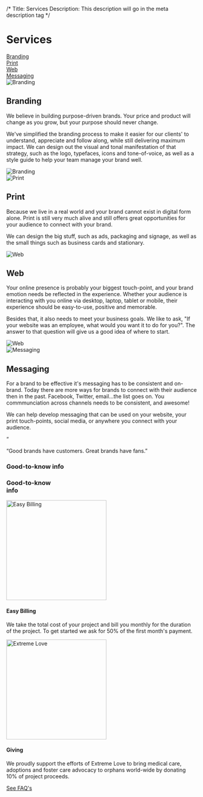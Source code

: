 /*
Title: Services
Description: This description will go in the meta description tag
*/

<div class="page-header text-center">
	<h1 class="title">Services</h1>
	<div class="container">
		<div class="services-options">
			<div class="row">
				<div class="col-sm-6 col-md-3">
					<a href="#branding" class="btn btn-lg btn-block btn-cream branding-bg">Branding</a>
				</div>
				<div class="col-sm-6 col-md-3">
					<a href="#print" class="btn btn-lg btn-block btn-cream print-bg">Print</a>
				</div>
				<div class="col-sm-6 col-md-3">
					<a href="#web" class="btn btn-lg btn-block btn-cream web-bg">Web</a>
				</div>
				<div class="col-sm-6 col-md-3">
					<a href="#messaging" class="btn btn-lg btn-block btn-cream messaging-bg">Messaging</a>
				</div>
			</div>
		</div>
	</div>
</div>

<div id="branding" class="services-anchor"></div>
<section id="big-branding" class="service-description big-branding">
	<div class="container">
		<div class="row">
			<div class="col-sm-8 col-sm-offset-2 visible-xs visible-sm">
				<img src="themes/smm/img/branding-photo.jpg" class="img-circle img-responsive" alt="Branding">
			</div>
			<div class="col-sm-10 col-sm-offset-1 col-md-6 col-md-offset-0 short text-right">
				<h1>Branding</h1>
				<p class="lead">We believe in building purpose-driven brands. Your price and product will change as you grow, but your purpose should never change.</p>
				<p class="lead">We've simplified the branding process to make it easier for our clients' to understand, appreciate and follow along, while still delivering maximum impact. We can design out the visual and tonal manifestation of that strategy, such as the logo, typefaces, icons and tone-of-voice, as well as a style guide to help your team manage your brand well.</p>
			</div>
			<div class="col-md-6 hidden-xs hidden-sm">
				<img src="themes/smm/img/branding-photo.jpg" class="img-circle img-responsive" alt="Branding">
			</div>
		</div>
	</div>
</section>

<div id="print" class="services-anchor"></div>
<section class="service-description big-print bg-brand-white">
	<div class="container">
		<div class="row">
			<div class="col-sm-8 col-sm-offset-2 col-md-6 col-md-offset-0">
				<img src="themes/smm/img/print-photo.jpg" class="img-circle img-responsive" alt="Print">
			</div>
			<div class="col-sm-10 col-sm-offset-1 col-md-6 col-md-offset-0 short">
				<h1>Print</h1>
				<p class="lead">Because we live in a real world and your brand cannot exist in digital form alone.  Print is still very much alive and still offers great opportunities for your audience to connect with your brand.</p>
				<p class="lead">We can design the big stuff, such as ads, packaging and signage, as well as the small things such as business cards and stationary.</p>
			</div>
		</div>
	</div>
</section>

<div id="web" class="services-anchor"></div>
<section class="service-description big-web">
	<div class="container">
		<div class="row">
			<div class="col-sm-8 col-sm-offset-2 visible-xs visible-sm">
				<img src="themes/smm/img/web-photo.jpg" class="img-circle img-responsive" alt="Web">
			</div>
			<div class="col-sm-10 col-sm-offset-1 col-md-6 col-md-offset-0 short text-right">
				<h1>Web</h1>
				<p class="lead">Your online presence is probably your biggest touch-point, and your brand emotion needs be reflected in the experience. Whether your audience is interacting with you online via desktop, laptop, tablet or mobile, their experience should be easy-to-use, positive and memorable.</p>
				<p class="lead">Besides that, it also needs to meet your business goals.  We like to ask, "If your website was an employee, what would you want it to do for you?".  The answer to that question will give us a good idea of where to start.
				</div>
				<div class="col-md-6 hidden-xs hidden-sm">
					<img src="themes/smm/img/web-photo.jpg" class="img-circle img-responsive" alt="Web">
				</div>
			</div>
		</div>
	</section>

<div id="messaging" class="services-anchor"></div>
<section class="service-description big-messaging bg-brand-white">
	<div class="container">
		<div class="row">
			<div class="col-sm-8 col-sm-offset-2 col-md-6 col-md-offset-0">
				<img src="themes/smm/img/messaging-photo.jpg" class="img-circle img-responsive" alt="Messaging">
			</div>
			<div class="col-sm-10 col-sm-offset-1 col-md-6 col-md-offset-0 short">
				<h1>Messaging</h1>
				<p class="lead">For a brand to be effective it's messaging has to be consistent and on-brand.  Today there are more ways for brands to connect with their audience then in the past.  Facebook, Twitter, email...the list goes on.  You commmunciation across channels needs to be consistent, and awesome!</p>
				<p class="lead">We can help develop messaging that can be used on your website, your print touch-points, social media, or anywhere you connect with your audience.</p>
			</div>
		</div>
	</div>
</section>

<!-- Belief #2 -->
<div class="well well-lg">
	<div class="diamond">
		<div class="diamond-border">
			<p>&#8220;</p>
		</div>
	</div>
	<div class="container">
		<p class="lead">&#8220;Good brands have customers.  Great brands have fans.&#8221;</p>
		<div class="accent"></div>
	</div>
</div>

<section id="misc-info" class="bg-brand-red">
	<h3 class="headline-inverse text-center hidden-xs">Good-to-know info</h3>
	<h3 class="headline-inverse text-center visible-xs">Good-to-know<br>info</h3>
	<div class="container">
		<div class="row">
			<div class="col-sm-6 col-md-5 col-md-offset-1 easy-billing">
				<div class="row">
					<div class="col-sm-4"><img src="themes/smm/img/ez-billing.jpg" class="img-responsive img-circle" alt="Easy Billing" width="264" height="264"></div>
					<div class="col-sm-8">
						<h4 class="libre">Easy Billing</h4>
						<p>We take the total cost of your project and bill you monthly for the duration of the project. To get started we ask for 50% of the first month's payment.</p>
					</div>
				</div>
			</div>
			<div class="col-sm-6 col-md-5 col-md-offset-1 sponsor">
				<div class="row">
					<div class="col-sm-4"><img src="themes/smm/img/extreme-love.jpg" class="img-responsive img-circle" alt="Extreme Love" width="264" height="264"></div>
					<div class="col-sm-8">
						<h4 class="libre">Giving</h4>
						<p>We proudly support the efforts of Extreme Love to bring medical care, adoptions and foster care advocacy to orphans world-wide by donating 10% of project proceeds.</p>
					</div>
				</div>
			</div>
			<div class="clearfix"></div>
			<div class="col-xs-12 text-center"><a href="about#faq" class="btn btn-lg btn-black">See FAQ's</a></div>
		</div>
	</div>
</section>